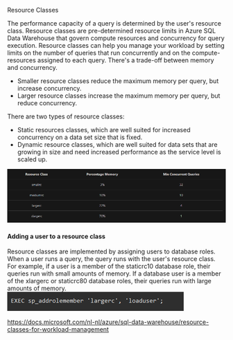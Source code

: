 Resource Classes

The performance capacity of a query is determined by the user's resource class. Resource classes are pre-determined resource limits in Azure SQL Data Warehouse that govern compute resources and concurrency for query execution. Resource classes can help you manage your workload by setting limits on the number of queries that run concurrently and on the compute-resources assigned to each query. There's a trade-off between memory and concurrency.

- Smaller resource classes reduce the maximum memory per query, but increase concurrency.
- Larger resource classes increase the maximum memory per query, but reduce concurrency.

There are two types of resource classes:

- Static resources classes, which are well suited for increased concurrency on a data set size that is fixed.
- Dynamic resource classes, which are well suited for data sets that are growing in size and need increased performance as the service level is scaled up.

![9d2dccc7455fddf5a1946fd40e3d7ae9.png](../_resources/f6f48757690c4bcabc1de8cf41f59ba9.png)

#### Adding a user to a resource class
Resource classes are implemented by assigning users to database roles. When a user runs a query, the query runs with the user's resource class. For example, if a user is a member of the staticrc10 database role, their queries run with small amounts of memory. If a database user is a member of the xlargerc or staticrc80 database roles, their queries run with large amounts of memory.
![46f43221e11285fa3f2ac8c53a18a2d8.png](../_resources/ee302136db76417db649e62bacd9b693.png)

https://docs.microsoft.com/nl-nl/azure/sql-data-warehouse/resource-classes-for-workload-management
